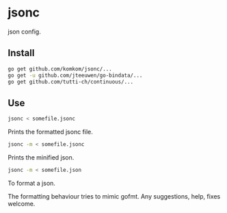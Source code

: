 # jsonc
json config.

## Install

```bash
go get github.com/komkom/jsonc/...
go get -u github.com/jteeuwen/go-bindata/...
go get github.com/tutti-ch/continuous/...
```

## Use

```bash
jsonc < somefile.jsonc 
```
Prints the formatted jsonc file.

```bash
jsonc -m < somefile.jsonc 
```
Prints the minified json.

```bash
jsonc -m < somefile.json
```
To format a json.

The formatting behaviour tries to mimic gofmt. Any suggestions, help, fixes welcome.

